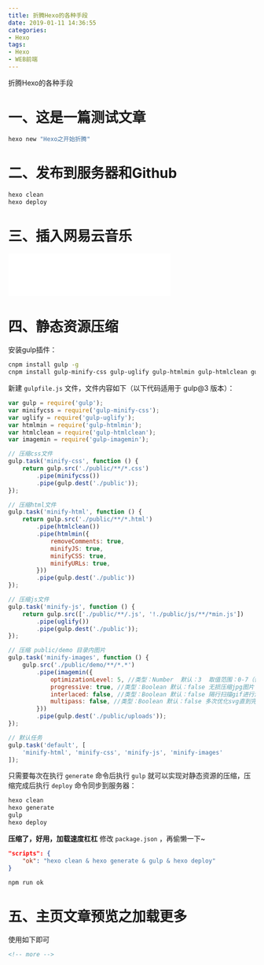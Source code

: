 ```yaml
---
title: 折腾Hexo的各种手段
date: 2019-01-11 14:36:55
categories:
- Hexo
tags:
- Hexo
- WEB前端
---
```


折腾Hexo的各种手段
<!-- more --> 




# 一、这是一篇测试文章

```bash
hexo new "Hexo之开始折腾"
```

# 二、发布到服务器和Github

```bash
hexo clean
hexo deploy
```

# 三、插入网易云音乐
<iframe frameborder="no" border="0" marginwidth="0" marginheight="0" width=330 height=86 src="//music.163.com/outchain/player?type=2&id=571779101&auto=1&height=66"></iframe>

# 四、静态资源压缩

安装gulp插件：

```bash
cnpm install gulp -g
cnpm install gulp-minify-css gulp-uglify gulp-htmlmin gulp-htmlclean gulp-imagemin -S
```

新建 `gulpfile.js` 文件，文件内容如下（以下代码适用于 gulp@3 版本）：

```javascript
var gulp = require('gulp');
var minifycss = require('gulp-minify-css');
var uglify = require('gulp-uglify');
var htmlmin = require('gulp-htmlmin');
var htmlclean = require('gulp-htmlclean');
var imagemin = require('gulp-imagemin');

// 压缩css文件
gulp.task('minify-css', function () {
    return gulp.src('./public/**/*.css')
        .pipe(minifycss())
        .pipe(gulp.dest('./public'));
});

// 压缩html文件
gulp.task('minify-html', function () {
    return gulp.src('./public/**/*.html')
        .pipe(htmlclean())
        .pipe(htmlmin({
            removeComments: true,
            minifyJS: true,
            minifyCSS: true,
            minifyURLs: true,
        }))
        .pipe(gulp.dest('./public'))
});

// 压缩js文件
gulp.task('minify-js', function () {
    return gulp.src(['./public/**/.js', '!./public/js/**/*min.js'])
        .pipe(uglify())
        .pipe(gulp.dest('./public'));
});

// 压缩 public/demo 目录内图片
gulp.task('minify-images', function () {
    gulp.src('./public/demo/**/*.*')
        .pipe(imagemin({
            optimizationLevel: 5, //类型：Number  默认：3  取值范围：0-7（优化等级）
            progressive: true, //类型：Boolean 默认：false 无损压缩jpg图片
            interlaced: false, //类型：Boolean 默认：false 隔行扫描gif进行渲染
            multipass: false, //类型：Boolean 默认：false 多次优化svg直到完全优化
        }))
        .pipe(gulp.dest('./public/uploads'));
});

// 默认任务
gulp.task('default', [
    'minify-html', 'minify-css', 'minify-js', 'minify-images'
]);
```

只需要每次在执行 `generate` 命令后执行 `gulp` 就可以实现对静态资源的压缩，压缩完成后执行 `deploy` 命令同步到服务器：

```bash
hexo clean
hexo generate
gulp
hexo deploy
```

**压缩了，好用，加载速度杠杠**
修改 `package.json` ，再偷懒一下~
```json
"scripts": {
    "ok": "hexo clean & hexo generate & gulp & hexo deploy"
}
```
```bash
npm run ok
```
# 五、主页文章预览之加载更多

使用如下即可
```html
<!-- more --> 
```